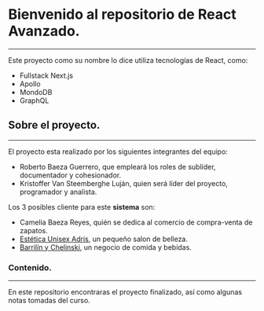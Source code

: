 # Bienvenido al repositorio de React Avanzado.
---
Este proyecto como su nombre lo dice utiliza tecnologías de React, como:
- Fullstack Next.js
- Apollo
- MondoDB
- GraphQL


## Sobre el proyecto.
--- 
El proyecto esta realizado por los siguientes integrantes del equipo:
- Roberto Baeza Guerrero, que empleará los roles de sublíder, documentador y cohesionador.
- Kristoffer Van Steemberghe Luján, quien será líder del proyecto, programador y analista.

Los 3 posibles cliente para este **sistema** son:
- Camelia Baeza Reyes, quién se dedica al comercio de compra-venta de zapatos.
- [Estética Unisex Adris](https://g.co/kgs/RkZa8g), un pequeño salon de belleza.
- [Barrilín y Chelinski](https://goo.gl/maps/NePJ8AMSewQzyxc39), un negocio de comida y bebidas.


### Contenido.
---
En este repositorio encontraras el proyecto finalizado, así como algunas notas tomadas del curso.
